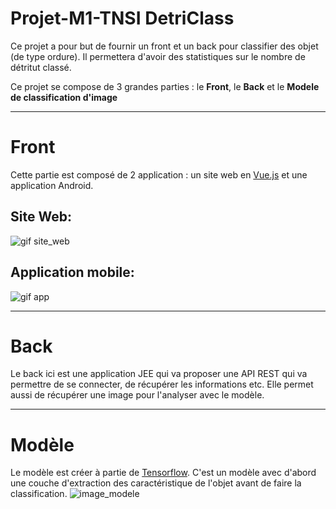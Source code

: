 # Projet-M1-TNSI DetriClass

Ce projet a pour but de fournir un front et un back pour classifier des objet (de type ordure). Il permettera d'avoir des statistiques sur le nombre de détritut classé.

Ce projet se compose de 3 grandes parties : le **Front**, le **Back** et le **Modele de classification d'image**

___

# Front
Cette partie est composé de 2 application : un site web en [Vue.js](https://vuejs.org/index.html) et une application Android.

## Site Web:
![gif site_web](https://nsa40.casimages.com/img/2020/06/08/200608040737965074.gif)

## Application mobile:
![gif app]()

___

# Back

Le back ici est une application JEE qui va proposer une API REST qui va permettre de se connecter, de récupérer les informations etc. Elle permet aussi de récupérer une image pour l'analyser avec le modèle.

___

# Modèle
Le modèle est créer à partie de [Tensorflow](http://tensorflow.org/). C'est un modèle avec d'abord une couche d'extraction des caractéristique de l'objet avant de faire la classification.
![image_modele](https://nsa40.casimages.com/img/2020/06/08/200608042048189473.png) 